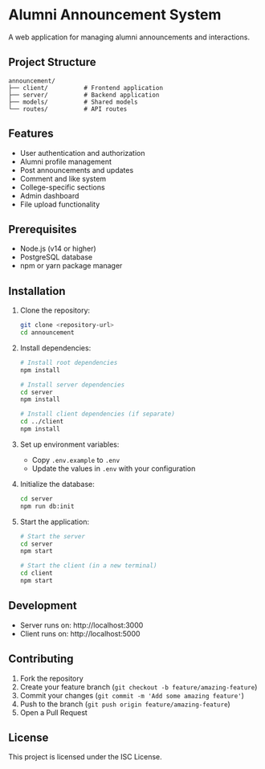 # Alumni Announcement System

A web application for managing alumni announcements and interactions.

## Project Structure

```
announcement/
├── client/          # Frontend application
├── server/          # Backend application
├── models/          # Shared models
└── routes/          # API routes
```

## Features

- User authentication and authorization
- Alumni profile management
- Post announcements and updates
- Comment and like system
- College-specific sections
- Admin dashboard
- File upload functionality

## Prerequisites

- Node.js (v14 or higher)
- PostgreSQL database
- npm or yarn package manager

## Installation

1. Clone the repository:
   ```bash
   git clone <repository-url>
   cd announcement
   ```

2. Install dependencies:
   ```bash
   # Install root dependencies
   npm install

   # Install server dependencies
   cd server
   npm install

   # Install client dependencies (if separate)
   cd ../client
   npm install
   ```

3. Set up environment variables:
   - Copy `.env.example` to `.env`
   - Update the values in `.env` with your configuration

4. Initialize the database:
   ```bash
   cd server
   npm run db:init
   ```

5. Start the application:
   ```bash
   # Start the server
   cd server
   npm start

   # Start the client (in a new terminal)
   cd client
   npm start
   ```

## Development

- Server runs on: http://localhost:3000
- Client runs on: http://localhost:5000

## Contributing

1. Fork the repository
2. Create your feature branch (`git checkout -b feature/amazing-feature`)
3. Commit your changes (`git commit -m 'Add some amazing feature'`)
4. Push to the branch (`git push origin feature/amazing-feature`)
5. Open a Pull Request

## License

This project is licensed under the ISC License. 